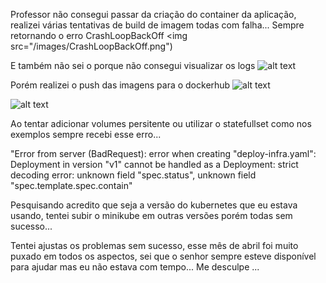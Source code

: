 Professor não consegui passar da criação do container da aplicação, realizei várias tentativas de build de imagem todas com falha... 
Sempre retornando o erro CrashLoopBackOff 
<img src="/images/CrashLoopBackOff.png")

E também não sei o porque não consegui visualizar os logs
![alt text](orquestracao/images/noLogs.png)

Porém realizei o push das imagens para o dockerhub 
![alt text](orquestracao/images/login_docker_hub.png)

![alt text](orquestracao/images/repositorios_docker.png)

Ao tentar adicionar volumes persitente ou utilizar o statefullset como nos exemplos sempre recebi esse erro... 

"Error from server (BadRequest): error when creating "deploy-infra.yaml": Deployment in version "v1" cannot be handled as a Deployment: strict decoding error: unknown field "spec.status", unknown field "spec.template.spec.contain"

Pesquisando acredito que seja a versão do kubernetes que eu estava usando, tentei subir o minikube em outras versões porém todas sem sucesso... 

Tentei ajustas os problemas sem sucesso, esse mês de abril foi muito puxado em todos os aspectos, sei que o senhor sempre esteve disponível para ajudar mas eu não estava com tempo... 
Me desculpe ...
